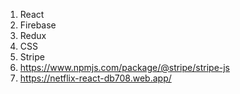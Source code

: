
1) React
2) Firebase
3) Redux
4) CSS
5) Stripe
6) https://www.npmjs.com/package/@stripe/stripe-js
7) https://netflix-react-db708.web.app/

